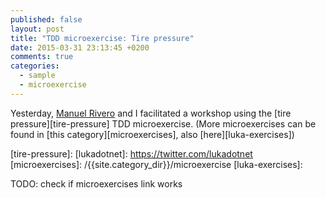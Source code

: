 ```yaml
---
published: false
layout: post
title: "TDD microexercise: Tire pressure"
date: 2015-03-31 23:13:45 +0200
comments: true
categories: 
  - sample
  - microexercise
---
```


Yesterday, [Manuel Rivero][trikitrok] and I facilitated a workshop using the [tire pressure][tire-pressure] TDD microexercise. (More microexercises can be found in [this category][microexercises], also [here][luka-exercises])

[trikitrok]: http://twitter.com/@trikitrok
[tire-pressure]: 
[lukadotnet]: https://twitter.com/lukadotnet
[microexercises]: /{{site.category_dir}}/microexercise
[luka-exercises]: 

TODO: check if microexercises link works
